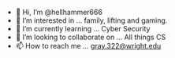 - 👋 Hi, I’m @hellhammer666
- 👀 I’m interested in ... family, lifting and gaming.
- 🌱 I’m currently learning ... Cyber Security
- 💞️ I’m looking to collaborate on ... All things CS
- 📫 How to reach me ... gray.322@wright.edu

<!---
hellhammer666/hellhammer666 is a ✨ special ✨ repository because its `README.md` (this file) appears on your GitHub profile.
You can click the Preview link to take a look at your changes.
--->
